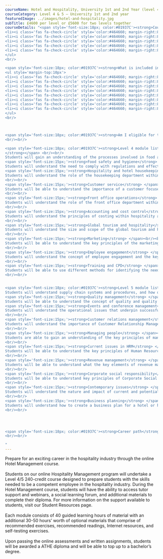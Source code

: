 ```yaml
---
courseName: Hotel and Hospitality, University 1st and 2nd Year (level 4 and 5)
courseCategory: Level 4 & 5 – University 1st and 2nd year
featuredImage: ../images/hotel-and-hospitality.jpg
subTitle: £4600 per level or £5600 for two levels together
courseDetails: "<span style='font-size:18px; color:#01937C'><strong>Course Fees</strong></span><br/><br/>The fee for enrolling onto the level 4 and level 5 courses together is £5600. Alternatively students can enrol onto a single level (level 4 or 5) for £4600 each.<br/><ul style='margin-top:10px'>
<li><i class='fas fa-check-circle' style='color:#464660; margin-right:8px'></i>  Credit or debit card</li>
<li><i class='fas fa-check-circle' style='color:#464660; margin-right:8px'></i>  Bank transfer</li>
<li><i class='fas fa-check-circle' style='color:#464660; margin-right:8px'></i>  Interest free monthly instalments</li>
<li><i class='fas fa-check-circle' style='color:#464660; margin-right:8px'></i>  Paypal</li>
<li><i class='fas fa-check-circle' style='color:#464660; margin-right:8px'></i>  Western Union</li>
</ul> 
<br/>

<span style='font-size:18px; color:#01937C'><strong>What is included in the cost of my course?</strong></span>
<ul style='margin-top:10px'>
<li><i class='fas fa-check-circle' style='color:#464660; margin-right:8px'></i>  All course material, including online modules and written assignments </li>
<li><i class='fas fa-check-circle' style='color:#464660; margin-right:8px'></i>  Personal tutor support with 1-2-1 Zoom sessions</li>
<li><i class='fas fa-check-circle' style='color:#464660; margin-right:8px'></i>  Dedicated student support</li>
<li><i class='fas fa-check-circle' style='color:#464660; margin-right:8px'></i>  Access to an online social learning forum</li>
<li><i class='fas fa-check-circle' style='color:#464660; margin-right:8px'></i>  Assignment marking and feedback</li>
<li><i class='fas fa-check-circle' style='color:#464660; margin-right:8px'></i>  FREE TOTUM student discount card</li>
<li><i class='fas fa-check-circle' style='color:#464660; margin-right:8px'></i> FREE laptop</li>
<li><i class='fas fa-check-circle' style='color:#464660; margin-right:8px'></i> FREE access to our Hubs.</li>
</ul> 
<br/>



<span style='font-size:18px; color:#01937C'><strong>Am I eligible for this program?</strong></span><br/><br/> To enrol onto the level 4 course, you must be at least 18 and have a full secondary education. Before enrolling onto the level 5 course, you must have attained a level 4 or equivalent.
<br/><br/>

<span style='font-size:18px; color:#01937C'><strong>Level 4 module listing</strong></span><br/><br/> <span style='font-size:15px;'><strong>Food and beverage operations
</strong></span> <br/><br/>
Students will gain an understanding of the processes involved in food and beverage operations, including practical aspects of food and beverage production and service.br/><br/>
<span style='font-size:15px;'><strong>Food safety and hygiene</strong> </span> <br/><br/>
Students will understand the need to comply with regulations and effectively manage procedures for ensuring food safety<br/><br/>
<span style='font-size:15px;'><strong>Hospitality and hotel housekeeping</strong> </span><br/><br/>
Students will understand the role of the housekeeping department within a hospitality setting. This unit will identify the importance of the housekeeping department and the impact it has on the hospitality operation.
<br/><br/>
<span style='font-size:15px;'><strong>Customer service</strong> </span><br/><br/>
Students will be able to understand the importance of a customer focused hospitality establishment in a competitive environment by carrying out research on customers’ requirements and expectations. Students will also gain skills to deliver excellent customer service and evaluate the benefits of exceeding customers’ expectations.
<br/><br/>
<span style='font-size:15px;'><strong>Front office operations</strong> </span><br/><br/>
Students will understand the role of the front office department within a hospitality setting. This unit will identify the importance of the front office department and the impact it has on the overall hospitality operation.
<br/><br/>
<span style='font-size:15px;'><strong>Accounting and cost control</strong> </span><br/><br/>
Students will understand the principles of costing within hospitality and the contents of key financial statements used, along with the basic accounting techniques used to produce and analyse them.
<br/><br/>
<span style='font-size:15px;'><strong>Global tourism and hospitality</strong> </span><br/><br/>
Students will understand the size and scope of the global tourism and hospitality industry. The unit examines the influences that affect it and the growth of its brands within international markets.
<br/><br/>
<span style='font-size:15px;'><strong>Marketing</strong> </span><br/><br/>
Students will be able to understand the key principles of the marketing concept and relate the role of the marketing mix to the hospitality industry. Students will understand the marketing cycle and be able to devise a promotional campaign.
<br/><br/>
<span style='font-size:15px;'><strong>Employee engagement</strong> </span><br/><br/>
Students will understand the concept of employee engagement and the key components. Students will be able to assess how employee engagement can have an impact on the overall business performance by introducing specific strategies and practices.
<br/><br/>
<span style='font-size:15px;'><strong>Training and CPD</strong> </span><br/><br/>
Students will be able to use different methods for identifying the need for training in a hospitality setting. Students will understand how individuals learn in different ways and the importance of selecting the most effective training method. Students will then be able to plan, design, deliver and evaluate the effectiveness of a training session or program. The students will also be introduced to the concept of Continuous Professional Development and the need and relevance for it in a hospitality setting.
<br/><br/>


<span style='font-size:18px; color:#01937C'><strong>Level 5 module listing</strong></span><br/><br/> <span style='font-size:15px;'><strong>Food and beverage supply chain management</strong></span> <br/><br/>
Students will understand supply chain systems and procedures, and how organisations use these to procure, produce and prepare food and beverages within the hospitality industry, both domestically and globally. This unit demonstrates how supply chain management is essential for efficient operation and for achieving a competitive edge.<br/><br/>
<span style='font-size:15px;'><strong>Quality management</strong> </span> <br/><br/>
Students will be able to understand the concept of quality and quality management and apply it in a hospitality setting. Students will be able to analyse, evaluate and implement a quality management system in a hospitality organisation.<br/><br/>
<span style='font-size:15px;'><strong>Events and conference management</strong> </span><br/><br/>
Students will understand the operational issues that underpin successful events and conference management. This unit examines a wide range of events and discusses the processes and considerations involved.
<br/><br/>
<span style='font-size:15px;'><strong>Customer relations management</strong> </span><br/><br/>
Students will understand the importance of Customer Relationship Management (CRM) to hospitality organisations and recognise the necessary processes to ensure its effectiveness. 
<br/><br/>
<span style='font-size:15px;'><strong>Managing people</strong> </span><br/><br/>
Students are able to gain an understanding of the key principles of management behaviour and a range of management styles, roles, responsibilities, characteristics and skills. Students will be able to understand the effectiveness of different organisation structures by studying the design and culture within a hospitality setting. 
<br/><br/>
<span style='font-size:15px;'><strong>Current issues in HRM</strong> </span><br/><br/>
Students will be able to understand the key principles of Human Resource Management (HRM) and the current issues Human Resource (HR) managers have to consider when carrying out their role and responsibilities. Students will also understand how current legislation has an impact on the HR function in Hotel and Hospitality Management. 
<br/><br/>
<span style='font-size:15px;'><strong>Revenue management</strong> </span><br/><br/>
Students will be able to understand what the key elements of revenue management are and how this affects the pricing of hotel bedrooms. Students will also be able to implement the practices of yield management in a hotel and set an overbooking policy. 
<br/><br/>
<span style='font-size:15px;'><strong>Corporate social responsibility</strong> </span><br/><br/>
Students will be able to understand key principles of Corporate Social Responsibility (CSR) and sustainable development. Students will learn about the impact hotels have on social, cultural and environmental factors and how the hotel industry can make a difference by implementing practices and procedures to be more sustainable.
<br/><br/>
<span style='font-size:15px;'><strong>Contemporary issues</strong> </span><br/><br/>
Students will understand the nature and impact of current and potential Contemporary issues that affect the hospitality industry. This unit will demonstrate the need for organisations to be flexible and to adapt to rapidly changing environments and customer demands.
<br/><br/>
<span style='font-size:15px;'><strong>Business planning</strong> </span><br/><br/>
Students will understand how to create a business plan for a hotel or hospitality organisation. Students will learn where the business is positioned in the current market, measure the performance and suggest opportunities for growth.
<br/><br/>




<span style='font-size:18px; color:#01937C'><strong>Career path</strong></span><br/><br/> During the course of study for their diploma in Hospitality Management, students will gain skills in food and beverage supply chain Management, accounting and cost control, marketing in Hotel and leisure, and more. Upon successful completion of the course, students can pursue positions at hotels, restaurants, resorts, and other associated properties in the Hotel and Hospitality industry.
<br/><br/>

"
---
```

Prepare for an exciting career in the hospitality industry through the online Hotel Management course.
<br/><br/>
Students on our online Hospitality Management program will undertake a Level 4/5 240-credit course designed to prepare students with the skills needed to be a competent employee in the hospitality industry. During the Hotel Management course, students will have the ability to access tutor support and webinars, a social learning forum, and additional materials to complete their diploma. For more information on the support available to students, visit our Student Resources page.
<br/><br/>
Each module consists of 40 guided learning hours of material with an additional 30-50 hours’ worth of optional materials that comprise of recommended exercises, recommended readings, Internet resources, and self-testing exercises.
<br/><br/>
Upon passing the online assessments and written assignments, students will be awarded a ATHE diploma and will be able to top up to a bachelor’s degree.